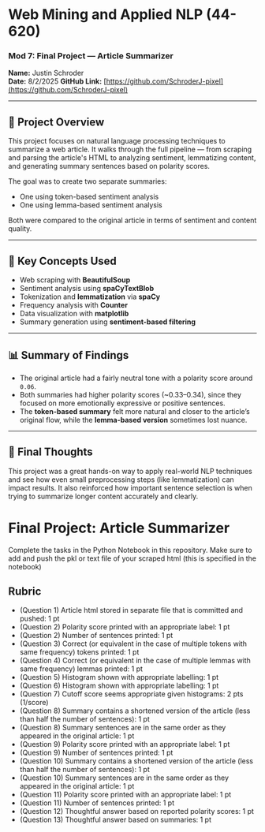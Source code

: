 # Web Mining and Applied NLP (44-620)

### Mod 7: Final Project — Article Summarizer  
**Name:** Justin Schroder  
**Date:** 8/2/2025
**GitHub Link:** [https://github.com/SchroderJ-pixel](https://github.com/SchroderJ-pixel)

---

## 📄 Project Overview

This project focuses on natural language processing techniques to summarize a web article. It walks through the full pipeline — from scraping and parsing the article's HTML to analyzing sentiment, lemmatizing content, and generating summary sentences based on polarity scores.

The goal was to create two separate summaries:
- One using token-based sentiment analysis
- One using lemma-based sentiment analysis

Both were compared to the original article in terms of sentiment and content quality.

---

## 🧠 Key Concepts Used

- Web scraping with **BeautifulSoup**
- Sentiment analysis using **spaCyTextBlob**
- Tokenization and **lemmatization** via **spaCy**
- Frequency analysis with **Counter**
- Data visualization with **matplotlib**
- Summary generation using **sentiment-based filtering**

---

## 📊 Summary of Findings

- The original article had a fairly neutral tone with a polarity score around `0.06`.
- Both summaries had higher polarity scores (~0.33–0.34), since they focused on more emotionally expressive or positive sentences.
- The **token-based summary** felt more natural and closer to the article’s original flow, while the **lemma-based version** sometimes lost nuance.

---

## 📌 Final Thoughts

This project was a great hands-on way to apply real-world NLP techniques and see how even small preprocessing steps (like lemmatization) can impact results. It also reinforced how important sentence selection is when trying to summarize longer content accurately and clearly.


# Final Project: Article Summarizer

Complete the tasks in the Python Notebook in this repository.
Make sure to add and push the pkl or text file of your scraped html (this is specified in the notebook)

## Rubric

* (Question 1) Article html stored in separate file that is committed and pushed: 1 pt
* (Question 2) Polarity score printed with an appropriate label: 1 pt
* (Question 2) Number of sentences printed: 1 pt
* (Question 3) Correct (or equivalent in the case of multiple tokens with same frequency) tokens printed: 1 pt
* (Question 4) Correct (or equivalent in the case of multiple lemmas with same frequency) lemmas printed: 1 pt
* (Question 5) Histogram shown with appropriate labelling: 1 pt
* (Question 6) Histogram shown with appropriate labelling: 1 pt
* (Question 7) Cutoff score seems appropriate given histograms: 2 pts (1/score)
* (Question 8) Summary contains a shortened version of the article (less than half the number of sentences): 1 pt
* (Question 8) Summary sentences are in the same order as they appeared in the original article: 1 pt
* (Question 9) Polarity score printed with an appropriate label: 1 pt
* (Question 9) Number of sentences printed: 1 pt
* (Question 10) Summary contains a shortened version of the article (less than half the number of sentences): 1 pt
* (Question 10) Summary sentences are in the same order as they appeared in the original article: 1 pt
* (Question 11) Polarity score printed with an appropriate label: 1 pt
* (Question 11) Number of sentences printed: 1 pt
* (Question 12) Thoughtful answer based on reported polarity scores: 1 pt
* (Question 13) Thoughtful answer based on summaries: 1 pt

